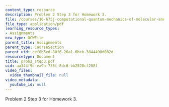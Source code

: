 ```yaml
---
content_type: resource
description: Problem 2 Step 3 for Homework 3.
file: /courses/10-675j-computational-quantum-mechanics-of-molecular-and-extended-systems-fall-2004/aa344f9dea9a735f8dc6bb2528cf208f_prob2_step3.pdf
file_type: application/pdf
learning_resource_types:
- Assignments
ocw_type: OCWFile
parent_title: Assignments
parent_type: CourseSection
parent_uid: cef0b5ed-80f6-26a1-6beb-3844490d082d
resourcetype: Document
title: prob2_step3.pdf
uid: aa344f9d-ea9a-735f-8dc6-bb2528cf208f
video_files:
  video_thumbnail_file: null
video_metadata:
  youtube_id: null
---
```

Problem 2 Step 3 for Homework 3.

